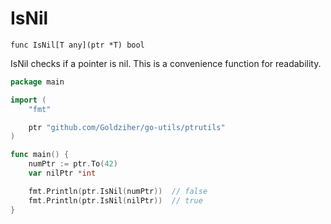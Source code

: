# IsNil

`func IsNil[T any](ptr *T) bool`

IsNil checks if a pointer is nil. This is a convenience function for readability.

```go
package main

import (
	"fmt"

	ptr "github.com/Goldziher/go-utils/ptrutils"
)

func main() {
	numPtr := ptr.To(42)
	var nilPtr *int

	fmt.Println(ptr.IsNil(numPtr))  // false
	fmt.Println(ptr.IsNil(nilPtr))  // true
}
```
